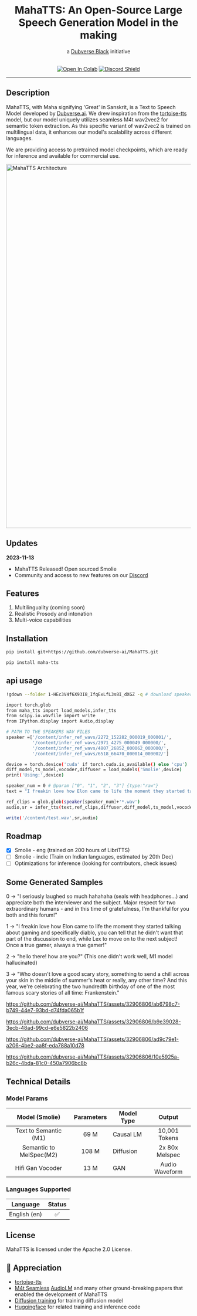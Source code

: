 <div align="center">

<h1>MahaTTS: An Open-Source Large Speech Generation Model in the making</h1>
a <a href = "https://black.dubverse.ai">Dubverse Black</a> initiative <br> <br>

[![Open In Colab](https://colab.research.google.com/assets/colab-badge.svg)](https://colab.research.google.com/drive/1-eOQqznKWwAfMdusJ_LDtDhjIyAlSMrG?usp=sharing)
[![Discord Shield](https://discordapp.com/api/guilds/1162007551987171410/widget.png?style=shield)](https://discord.gg/4VGnrgpBN)
</div>

------

## Description

MahaTTS, with Maha signifying 'Great' in Sanskrit, is a Text to Speech Model developed by [Dubverse.ai](https://dubverse.ai). We drew inspiration from the [tortoise-tts](https://github.com/neonbjb/tortoise-tts) model, but our model uniquely utilizes seamless M4t wav2vec2 for semantic token extraction. As this specific variant of wav2vec2 is trained on multilingual data, it enhances our model's scalability across different languages.

We are providing access to pretrained model checkpoints, which are ready for inference and available for commercial use.

<img width="993" alt="MahaTTS Architecture" src="https://github.com/dubverse-ai/MahaTTS/assets/32906806/7429d3b6-3f19-4bd8-9005-ff9e16a698f8">

## Updates

**2023-11-13**

- MahaTTS Released! Open sourced Smolie
- Community and access to new features on our [Discord](https://discord.gg/uFPrzBqyF2)

## Features

1. Multilinguality (coming soon)
2. Realistic Prosody and intonation
3. Multi-voice capabilities

## Installation

```bash
pip install git+https://github.com/dubverse-ai/MahaTTS.git
```

```bash
pip install maha-tts
```

## api usage

```bash
!gdown --folder 1-HEc3V4f6X93I8_IfqExLfL3s8I_dXGZ -q # download speakers ref files

import torch,glob
from maha_tts import load_models,infer_tts
from scipy.io.wavfile import write
from IPython.display import Audio,display

# PATH TO THE SPEAKERS WAV FILES
speaker =['/content/infer_ref_wavs/2272_152282_000019_000001/',
          '/content/infer_ref_wavs/2971_4275_000049_000000/',
          '/content/infer_ref_wavs/4807_26852_000062_000000/',
          '/content/infer_ref_wavs/6518_66470_000014_000002/']

device = torch.device('cuda' if torch.cuda.is_available() else 'cpu')
diff_model,ts_model,vocoder,diffuser = load_models('Smolie',device)
print('Using:',device)

speaker_num = 0 # @param ["0", "1", "2", "3"] {type:"raw"}
text = "I freakin love how Elon came to life the moment they started talking about gaming and specifically diablo, you can tell that he didn't want that part of the discussion to end, while Lex to move on to the next subject! Once a true gamer, always a true gamer!" # @param {type:"string"}

ref_clips = glob.glob(speaker[speaker_num]+'*.wav')
audio,sr = infer_tts(text,ref_clips,diffuser,diff_model,ts_model,vocoder)

write('/content/test.wav',sr,audio)
```
## Roadmap
- [x] Smolie - eng (trained on 200 hours of LibriTTS)
- [ ] Smolie - indic (Train on Indian languages, estimated by 20th Dec)
- [ ] Optimizations for inference (looking for contributors, check issues)

## Some Generated Samples
0 -> "I seriously laughed so much hahahaha (seals with headphones...) and appreciate both the interviewer and the subject. Major respect for two extraordinary humans - and in this time of gratefulness, I'm thankful for you both and this forum!"

1 -> "I freakin love how Elon came to life the moment they started talking about gaming and specifically diablo, you can tell that he didn't want that part of the discussion to end, while Lex to move on to the next subject! Once a true gamer, always a true gamer!"

2 -> "hello there! how are you?" (This one didn't work well, M1 model hallucinated)

3 -> "Who doesn't love a good scary story, something to send a chill across your skin in the middle of summer's heat or really, any other time? And this year, we're celebrating the two hundredth birthday of one of the most famous scary stories of all time: Frankenstein."

https://github.com/dubverse-ai/MahaTTS/assets/32906806/ab6798c7-b749-44e7-93bd-d74fda065b1f



https://github.com/dubverse-ai/MahaTTS/assets/32906806/b9e39028-3ecb-48ad-99cd-e6e5822b2406




https://github.com/dubverse-ai/MahaTTS/assets/32906806/ad9c79e1-a206-4be2-aa8f-eda788a10d78



https://github.com/dubverse-ai/MahaTTS/assets/32906806/10e5925a-b26c-4bda-81c0-450a7906bc8b



## Technical Details

### Model Params
|      Model (Smolie)       | Parameters | Model Type |       Output      |  
|:-------------------------:|:----------:|------------|:-----------------:|
|   Text to Semantic (M1)   |    69 M    | Causal LM  |   10,001 Tokens   |
|  Semantic to MelSpec(M2)  |    108 M   | Diffusion  |   2x 80x Melspec  |
|      Hifi Gan Vocoder     |    13 M    |    GAN     |   Audio Waveform  |

### Languages Supported
| Language | Status |
| --- | :---: |
| English (en) | ✅ |

## License

MahaTTS is licensed under the Apache 2.0 License. 

## 🙏 Appreciation

- [tortoise-tts](https://github.com/neonbjb/tortoise-tts)
- [M4t Seamless](https://github.com/facebookresearch/seamless_communication) [AudioLM](https://arxiv.org/abs/2209.03143) and many other ground-breaking papers that enabled the development of MahaTTS
- [Diffusion training](https://github.com/openai/guided-diffusion) for training diffusion model
- [Huggingface](https://huggingface.co/docs/transformers/index) for related training and inference code
